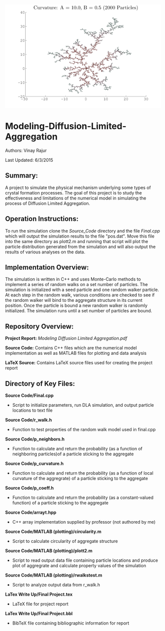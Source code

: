 <img src="https://github.com/vrajur/Modeling-Diffusion-Limited-Aggregation/blob/master/LaTeX_Source/Header_Image.png" alt="Header Image" title="DLA Particle Cluster (Output from Simulation)">

# Modeling-Diffusion-Limited-Aggregation
Authors: Vinay Rajur

Last Updated: 6/3/2015


Summary:
-------------------------------------------------------------------------------
A project to simulate the physical mechanism underlying some types of crystal 
formation processes. The goal of this project is to study the effectiveness and
limitations of the numerical model in simulating the process of Diffusion 
Limited Aggregation.


Operation Instructions:
-------------------------------------------------------------------------------
To run the simulation clone the *Source_Code* directory and the file *Final.cpp*
which will output the simulation results to the file "pos.dat". Move this file
into the same directory as plott2.m and running that script will plot the 
particle distribution generated from the simulation and will also output the 
results of various analyses on the data.


Implementation Overview:
-------------------------------------------------------------------------------
The simulation is written in C++ and uses Monte-Carlo methods to implement a 
series of random walks on a set number of particles. The simulation is initialized
with a seed particle and one random walker particle. At each step in the random
walk, various conditions are checked to see if the random walker will bind to the
aggregate structure in its current position. Once the particle is bound a new 
random walker is randomly initialized. The simulation runs until a set number of 
particles are bound.


Repository Overview:
-------------------------------------------------------------------------------
**Project Report:** *Modeling Diffusion Limited Aggregation.pdf*

**Source Code:** Contains C++ files which are the numerical model implementation
	as well as MATLAB files for plotting and data analysis 
	
**LaTeX Source:** Contains LaTeX source files used for creating the project report


Directory of Key Files:
-------------------------------------------------------------------------------

**Source Code/Final.cpp**
- Script to initialize parameters, run DLA simulation, and output particle 
	locations to text file 
	
**Source Code/r_walk.h**
- Function to test properties of the random walk model used in final.cpp

**Source Code/p_neighbors.h**
- Function to calculate and return the probability (as a function of neighboring 
	particles)of a particle sticking to the aggregate

**Source Code/p_curvature.h**
- Function to calculate and return the probability (as a function of local
	curvature of the aggregrate) of a particle sticking to the aggregate

**Source Code/p_coeff.h**
- Function to calculate and return the probability (as a constant-valued 
	function) of a particle sticking to the aggregate

**Source Code/arrayt.hpp**
- C++ array implementation supplied by professor (not authored by me)

**Source Code/MATLAB (plotting)/circularity.m**
- Script to calculate circularity of aggregate structure

**Source Code/MATLAB (plotting)/plott2.m**
- Script to read output data file containing particle locations and produce plot
	of aggregrate and calculate property values of the simulation

**Source Code/MATLAB (plotting)/rwalkstest.m**
- Script to analyze output data from r_walk.h

**LaTex Write Up/Final Project.tex**
- LaTeX file for project report

**LaTex Write Up/Final Project.bbl**
- BibTeX file containing bibliographic information for report





